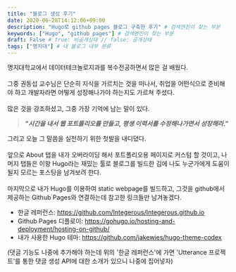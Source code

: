 ```yaml
---
title: "블로그 생성 후기"
date: 2020-06-28T14:12:06+09:00
description: "Hugo로 github pages 블로그 구축한 후기" # 검색엔진이 찾는 부분
keywords: ["Hugo", "github pages"] # 검색엔진이 찾는 부분
draft: False # true: 비공개상태 // false: 공개상태
tags: ["명지대"] # 내 블로그 내부 분류
---
```



명지대학교에서 데이터테크놀로지과를 복수전공하면서 많은 걸 배웠다.
<br><br>
그중 권동섭 교수님은 단순히 지식을 가르치는 것을 떠나서, 취업을 어떤식으로 준비해야 하고 개발자라면 어떻게 성장해나가야 하는지도 가르쳐 주셨다.
<br><br>
많은 것을 강조하셨고, 그중 가장 기억에 남는 말이 있다.

> **_"시간을 내서 웹 포트폴리오를 만들고, 평생 이력서를 수정해나가면서 성장해라."_**

그리고 오늘 그 말씀을 실천하기 위한 첫발을 내디뎠다.
<br><br>
앞으로 About 탭을 내가 오버라이딩 해서 포트폴리오용 페이지로 커스텀 할 것이고, 나머지 탭들은 이왕 Hugo라는 재밌는 툴로 블로그를 빌드한 김에 나도 누군가에게 도움이 될지 모르는 포스팅을 남겨보려 한다.
<br><br>
마지막으로 내가 Hugo를 이용하여 static webpage를 빌드하고, 그것을 github에서 제공하는 Github Pages와 연결하는데 참고한 링크들만 남겨놓겠다.

- 한글 레퍼런스: <https://github.com/Integerous/Integerous.github.io>
- Github Pages 디플로이: <https://gohugo.io/hosting-and-deployment/hosting-on-github/>
- 내가 사용한 Hugo 테마: <https://github.com/jakewies/hugo-theme-codex>

(댓글 기능도 나중에 추가해야 하는데 위의 '한글 레퍼런스'에 가면 'Utterance 프로젝트'를 통한 댓글 생성 API에 대한 소개가 있으니 나중에 집어넣자)

